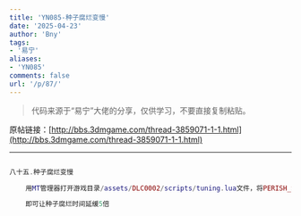 ```yaml
---
title: 'YN085-种子腐烂变慢'
date: '2025-04-23'
author: 'Bny'
tags:
- '易宁'
aliases:
- 'YN085'
comments: false
url: '/p/87/'
---
```


> 代码来源于“易宁”大佬的分享，仅供学习，不要直接复制粘贴。

原帖链接：[http://bbs.3dmgame.com/thread-3859071-1-1.html](http://bbs.3dmgame.com/thread-3859071-1-1.html)

---

```lua  

八十五.种子腐烂变慢

	用MT管理器打开游戏目录/assets/DLC0002/scripts/tuning.lua文件，将PERISH_SUPERSLOW = 40*total_day_time*perish_warp,替换为PERISH_SUPERSLOW = 200*total_day_time*perish_warp,

	即可让种子腐烂时间延缓5倍

```  

